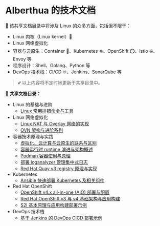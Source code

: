 # Alberthua 的技术文档

👋 该共享文档目录中将涉及 Linux 的众多方面，包括但不限于：
- Linux 内核（Linux kernel）🐧
- Linux 网络虚拟化
- 容器与云原生：Container 🐳、Kubernetes ☸、OpenShift ⭕️、Istio ⛵、Envoy 等
- 程序设计：Shell、Golang、Python 等
- DevOps 技术栈：CI/CD ♾️、Jenkins、SonarQube 等
> 💕 以上内容将不定时地更新于共享目录中。


📝 **共享文档目录：**
  - Linux 的基础与进阶
    - [Linux 常用排错命令与工具](https://github.com/Alberthua-Perl/tech-docs/blob/master/Linux%20%E5%B8%B8%E7%94%A8%E6%8E%92%E9%94%99%E5%91%BD%E4%BB%A4%E4%B8%8E%E5%B7%A5%E5%85%B7.md)
  - Linux 网络虚拟化
    - [Linux NAT 与 Overlay 网络的实现](https://github.com/Alberthua-Perl/tech-docs/blob/master/Linux%20NAT%20%E4%B8%8E%20Overlay%20%E7%BD%91%E7%BB%9C%E7%9A%84%E5%AE%9E%E7%8E%B0.md)
    - [OVN 架构与进阶系列](https://github.com/Alberthua-Perl/tech-docs/blob/master/OVN%20%E6%9E%B6%E6%9E%84%E4%B8%8E%E8%BF%9B%E9%98%B6%E7%B3%BB%E5%88%97.md)
  - 容器技术原理与实践
    - [虚拟化、云计算与云原生的联系与区别](https://github.com/Alberthua-Perl/tech-docs/blob/master/%E8%99%9A%E6%8B%9F%E5%8C%96%E3%80%81%E4%BA%91%E8%AE%A1%E7%AE%97%E4%B8%8E%E4%BA%91%E5%8E%9F%E7%94%9F%E7%9A%84%E8%81%94%E7%B3%BB%E4%B8%8E%E5%8C%BA%E5%88%AB.md)
    - [容器运行时 runtime 演进与架构概述](https://github.com/Alberthua-Perl/tech-docs/blob/master/%E5%AE%B9%E5%99%A8%E8%BF%90%E8%A1%8C%E6%97%B6%20runtime%20%E6%BC%94%E8%BF%9B%E4%B8%8E%E6%9E%B6%E6%9E%84%E6%A6%82%E8%BF%B0.md)
    - [Podman 容器使用与原理](https://github.com/Alberthua-Perl/tech-docs/blob/master/Podman%20%E5%AE%B9%E5%99%A8%E4%BD%BF%E7%94%A8%E4%B8%8E%E5%8E%9F%E7%90%86.md)
    - [部署 loganalyzer 管理集中式日志](https://github.com/Alberthua-Perl/scripts-confs/tree/master/deploy-rsyslog-viewer)
    - [Red Hat Quay v3 registry 原理与实现](https://github.com/Alberthua-Perl/tech-docs/blob/master/Red%20Hat%20Quay%20v3%20registry%20%E5%8E%9F%E7%90%86%E4%B8%8E%E5%AE%9E%E7%8E%B0.md)
  - Kubernetes
    - [Ansible 快速部署 Kubernetes 及相关组件](https://github.com/Alberthua-Perl/kani) 
  - Red Hat OpenShift 
    - [OpenShift v4.x all-in-one (AIO) 部署与配置](https://github.com/Alberthua-Perl/tech-docs/blob/master/OpenShift%20v4.x%20all-in-one%20(AIO)%20%E9%83%A8%E7%BD%B2%E4%B8%8E%E9%85%8D%E7%BD%AE.md) 
    - [Red Hat OpenShift v3 与 v4 基础架构与应用构建](https://github.com/Alberthua-Perl/tech-docs/blob/master/Red%20Hat%20OpenShift%20v3%20%E4%B8%8E%20v4%20%E5%9F%BA%E7%A1%80%E6%9E%B6%E6%9E%84%E4%B8%8E%E5%BA%94%E7%94%A8%E6%9E%84%E5%BB%BA.md)
    - [S2I 基本原理与应用构建部署示例](https://github.com/Alberthua-Perl/dockerfile-s2i-demo/tree/master/golang-s2i)
  - DevOps 技术栈
    - [基于 Jenkins 的 DevOps CICD 部署示例](https://github.com/Alberthua-Perl/tech-docs/blob/master/%E5%9F%BA%E4%BA%8E%20Jenkins%20%E7%9A%84%20DevOps%20CICD%20%E9%83%A8%E7%BD%B2%E7%A4%BA%E4%BE%8B.md) 

